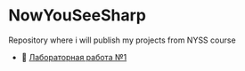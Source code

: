 # NowYouSeeSharp
Repository where i will publish my projects from NYSS course

* 📌 [Лабораторная работа №1](/Laboratory1/Laboratory1/Core/Data)